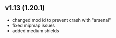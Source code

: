 ## v1.13 (1.20.1)
- changed mod id to prevent crash with "arsenal"
- fixed mipmap issues
- added medium shields